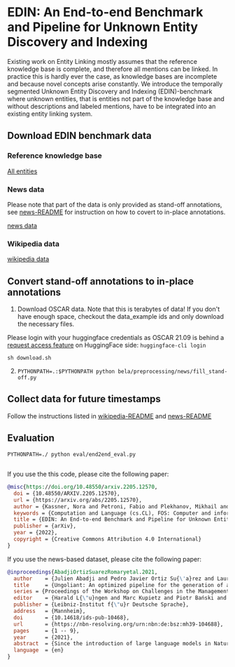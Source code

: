 # EDIN: An End-to-end Benchmark and Pipeline for Unknown Entity Discovery and Indexing

Existing work on Entity Linking mostly assumes that the reference knowledge base is complete, and therefore all mentions can be linked. In practice this is hardly ever the case, as knowledge bases are incomplete and because novel concepts arise constantly. We introduce the temporally segmented Unknown Entity Discovery and Indexing (EDIN)-benchmark where unknown entities, that is entities not part of the knowledge base and without descriptions and labeled mentions, have to be integrated into an existing entity linking system.


## Download EDIN benchmark data

### Reference knowledge base

[All entities](https://dl.fbaipublicfiles.com/edin/entity_all.tar.gz)

### News data

Please note that part of the data is only provided as stand-off annotations, see [news-README](data_processor/News/README.md) for instruction on how to covert to in-place annotations.

[news data](https://dl.fbaipublicfiles.com/edin/news.tar.gz)

### Wikipedia data

[wikipedia data](https://dl.fbaipublicfiles.com/edin/wikipedia.tar.gz)

## Convert stand-off annotations to in-place annotations

1. Download OSCAR data. Note that this is terabytes of data! If you don't have enough space, checkout the data_example ids and only download the necessary files.

Please login with your huggingface credentials as OSCAR 21.09 is behind a [request access feature](https://huggingface.co/docs/transformers/model_sharing#preparation) on HuggingFace side:
```huggingface-cli login```

```sh download.sh```

2. ```PYTHONPATH=.:$PYTHONPATH python bela/preprocessing/news/fill_stand-off.py```

## Collect data for future timestamps

Follow the instructions listed in [wikipedia-README](data_processor/wikipedia/README.md) and [news-README](data_processor/News/README.md)

## Evaluation

```PYTHONPATH=./ python eval/end2end_eval.py```

##

If you use the this code, please cite the following paper:
```bibtex
@misc{https://doi.org/10.48550/arxiv.2205.12570,
  doi = {10.48550/ARXIV.2205.12570},
  url = {https://arxiv.org/abs/2205.12570},
  author = {Kassner, Nora and Petroni, Fabio and Plekhanov, Mikhail and Riedel, Sebastian and Cancedda, Nicola},
  keywords = {Computation and Language (cs.CL), FOS: Computer and information sciences, FOS: Computer and information sciences},
  title = {EDIN: An End-to-end Benchmark and Pipeline for Unknown Entity Discovery and Indexing},
  publisher = {arXiv},
  year = {2022},
  copyright = {Creative Commons Attribution 4.0 International}
}
```

If you use the news-based dataset, please cite the following paper:

```bibtex
@inproceedings{AbadjiOrtizSuarezRomaryetal.2021,
  author    = {Julien Abadji and Pedro Javier Ortiz Su{\'a}rez and Laurent Romary and Beno{\^i}t Sagot},
  title     = {Ungoliant: An optimized pipeline for the generation of a very large-scale multilingual web corpus},
  series = {Proceedings of the Workshop on Challenges in the Management of Large Corpora (CMLC-9) 2021. Limerick, 12 July 2021 (Online-Event)},
  editor    = {Harald L{\"u}ngen and Marc Kupietz and Piotr Bański and Adrien Barbaresi and Simon Clematide and Ines Pisetta},
  publisher = {Leibniz-Institut f{\"u}r Deutsche Sprache},
  address   = {Mannheim},
  doi       = {10.14618/ids-pub-10468},
  url       = {https://nbn-resolving.org/urn:nbn:de:bsz:mh39-104688},
  pages     = {1 -- 9},
  year      = {2021},
  abstract  = {Since the introduction of large language models in Natural Language Processing, large raw corpora have played a crucial role in Computational Linguistics. However, most of these large raw corpora are either available only for English or not available to the general public due to copyright issues. Nevertheless, there are some examples of freely available multilingual corpora for training Deep Learning NLP models, such as the OSCAR and Paracrawl corpora. However, they have quality issues, especially for low-resource languages. Moreover, recreating or updating these corpora is very complex. In this work, we try to reproduce and improve the goclassy pipeline used to create the OSCAR corpus. We propose a new pipeline that is faster, modular, parameterizable, and well documented. We use it to create a corpus similar to OSCAR but larger and based on recent data. Also, unlike OSCAR, the metadata information is at the document level. We release our pipeline under an open source license and publish the corpus under a research-only license.},
  language  = {en}
}
```

